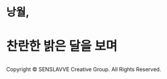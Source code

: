 <h1><strong>낭월,<br><h3>찬란한 밝은 달을 보며</h3></strong></h1>

Copyright ©️ SENSLAVVE Creative Group. All Rights Reserved.
